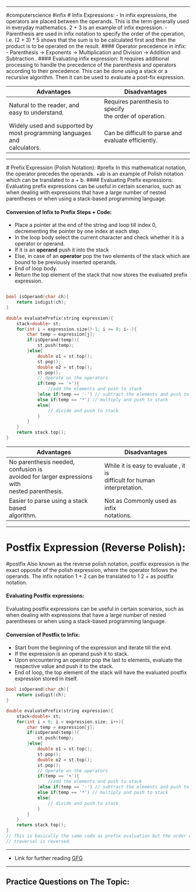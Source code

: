 <hr>
#computerscience  #infix 
# Infix Expressions:
- In infix expressions, the operators are placed between the operands. This is the term generally used in everyday mathematics. 2 + 3 is an example of infix expression.
- Parenthesis are used in infix notation to specify the order of the operation, i.e. (2 + 3) * 5 shows that the sum is to be calculated first and then the product is to be operated on the result.
#### Operator precedence in infix:
- Parenthesis -> Exponents -> Multiplication and Division -> Addition and Subtraction .
#### Evaluating infix expression:
It requires additional processing to handle the precedence of the parenthesis and operators according to their precedence. This can be done using a stack or a recursive algorithm. Then it can be used to evaluate a post-fix expression.

| Advantages                                                                      | Disadvantages                                               |
| ------------------------------------------------------------------------------- | ----------------------------------------------------------- |
| Natural to the reader, and <br>easy to understand.                              | Requires parenthesis to specify <br>the order of operation. |
| Widely used and supported by<br>most programming languages and <br>calculators. | Can be difficult to parse and<br>evaluate efficiently.      |
<hr>
# Prefix Expression (Polish Notation): 
#prefix
In this mathematical notation, the operator precedes the operands. +ab is an example of Polish notation which can be translated to a + b.
#### Evaluating Prefix expressions:
Evaluating prefix expressions can be useful in certain scenarios, such as when dealing with expressions that have a large number of nested parentheses or when using a stack-based programming language.

#### Conversion of Infix to Prefix Steps + Code:

- Place a pointer at the end of the string and loop till index 0, decrementing the pointer by one index at each step.
- In the loop body select the current character and check whether it is a operator or operand.
- If it is an **operand** push it into the stack
- Else, in case of an **operator** pop the two elements of the stack which are bound to be previously inserted operands.
- End of loop body.
- Return the top element of the stack that now stores the evaluated prefix expression.

```C++

bool isOperand(char ch){
	return isdigit(ch);
}

double evaluatePrefix(string expression){
	stack<double> st;
	for(int i = expression.size()-1; i >= 0; i--){
		char temp = expression[j];
		if(isOperand(temp)){
			st.push(temp);
		}else{
			double o1 = st.top();
			st.pop();
			double o2 = st.top();
			st.pop();
			// Operate on the operators
			if(temp == '+'){
				//add the elements and push to stack
			}else if(temp == '-') // subtract the elements and push to stack
			else if(temp == '*') // multiply and push to stack
			else{
				// divide and push to stack
			}
		}
	}
	return stack.top();
}
```


| Advantages                                                                                         | Disadvantages                                                                |
| -------------------------------------------------------------------------------------------------- | ---------------------------------------------------------------------------- |
| No parenthesis needed, confusion is<br>avoided for larger expressions with <br>nested parenthesis. | While it is easy to evaluate , it is <br>difficult for human interpretation. |
| Easier to parse using a stack based <br>algorithm.                                                 | Not as Commonly used as infix <br>notations.                                 |
<hr>

# Postfix Expression (Reverse Polish):
#postfix
Also known as the reverse polish notation, postfix expression is the exact opposite of the polish expression, where the operator follows the operands. The infix notation 1 + 2 can be translated to 1 2 + as postfix notation.

#### Evaluating Postfix expressions:
Evaluating postfix expressions can be useful in certain scenarios, such as when dealing with expressions that have a large number of nested parentheses or when using a stack-based programming language.

#### Conversion of Postfix to Infix:
- Start from the beginning of the expression and iterate till the end.
- If the expression is an operand push it to stack.
- Upon encountering an operator pop the last to elements, evaluate the respective value and push it to the stack.
- End of loop, the top element of the stack will have the evaluated postfix expression stored in itself.

```C++
bool isOperand(char ch){
	return isdigit(ch);
}

double evaluatePrefix(string expression){
	stack<double> st;
	for(int i = 0; i < expression.size; i++){
		char temp = expression[j];
		if(isOperand(temp)){
			st.push(temp);
		}else{
			double o1 = st.top();
			st.pop();
			double o2 = st.top();
			st.pop();
			// Operate on the operators
			if(temp == '+'){
				//add the elements and push to stack
			}else if(temp == '-') // subtract the elements and push to stack
			else if(temp == '*') // multiply and push to stack
			else{
				// divide and push to stack
			}
		}
	}
	return stack.top();
}
// This is basically the same code as prefix evaluation but the order of 
// traversal is reversed.
```

<hr>

- Link for further reading [GFG](https://www.geeksforgeeks.org/infix-postfix-prefix-notation/#infix-expressions)
<hr>

## Practice Questions on The Topic:

